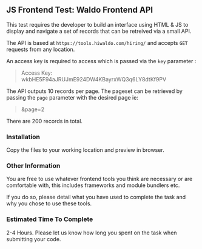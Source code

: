 ## JS Frontend Test: Waldo Frontend API

This test requires the developer to build an interface using HTML & JS to display and navigate a set of records that can be retreived via a small API.

The API is based at `https://tools.hiwaldo.com/hiring/` and accepts `GET` requests from any location.

An access key is required to access which is passed via the `key` parameter :

> Access Key: wkbHE5F94aJRUJmE924DW4KBayrxWQ3q6LY8dtKf9PV

The API outputs 10 records per page.  The pageset can be retrieved by passing the `page` parameter with the desired page ie:

> &page=2

There are 200 records in total.

### Installation

Copy the files to your working location and preview in browser.

### Other Information

You are free to use whatever frontend tools you think are necessary or are comfortable with, this includes frameworks and module bundlers etc.  

If you do so, please detail what you have used to complete the task and why you chose to use these tools.

### Estimated Time To Complete

2-4 Hours.  Please let us know how long you spent on the task when submitting your code.